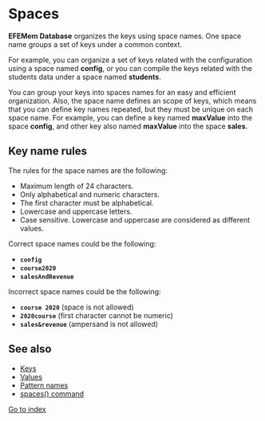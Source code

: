 # Spaces

**EFEMem Database** organizes the keys using space names. One space name groups a set of keys under a common context.

For example, you can organize a set of keys related with the configuration using a space named **config**, or you can compile the keys related with the students data under a space named **students**.

You can group your keys into spaces names for an easy and efficient organization. Also, the space name defines an scope of keys, which means that you can define key names repeated, but they must be unique on each space name. For example, you can define a key named **maxValue** into the space **config**, and other key also named **maxValue** into the space **sales**.



## **Key name rules**

The rules for the space names are the following:

- Maximum length of 24 characters.
- Only alphabetical and numeric characters.
- The first character must be alphabetical.
- Lowercase and uppercase letters.
- Case sensitive. Lowercase and uppercase are considered as different values.



Correct space names could be the following:

- **`config`**
- **`course2020`**
- **`salesAndRevenue`**



Incorrect space names could be the following:

- **`course 2020`** (space is not allowed)
- **`2020course`** (first character cannot be numeric)
- **`sales&revenue`** (ampersand is not allowed)



## See also

- [Keys](keys.md)
- [Values](values.md)
- [Pattern names](patterns.md)
- [spaces() command](command-spaces.md)



[Go to index](index.md)